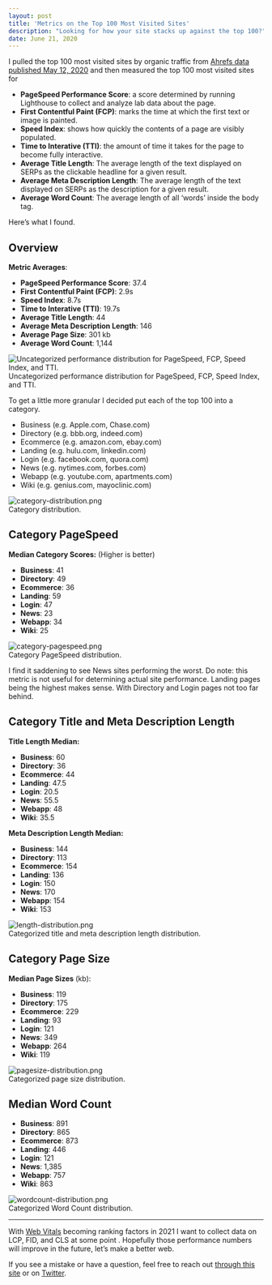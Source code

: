 ```yaml
---
layout: post
title: 'Metrics on the Top 100 Most Visited Sites'
description: "Looking for how your site stacks up against the top 100?"
date: June 21, 2020
---
```

I pulled the top 100 most visited sites by organic traffic from [Ahrefs data published May 12, 2020](https://ahrefs.com/blog/most-visited-websites/) and then measured the top 100 most visited sites for
- **PageSpeed Performance Score**: a score determined by running Lighthouse to collect and analyze lab data about the page.
- **First Contentful Paint (FCP)**: marks the time at which the first text or image is painted.
- **Speed Index**: shows how quickly the contents of a page are visibly populated.
- **Time to Interative (TTI)**: the amount of time it takes for the page to become fully interactive.
- **Average Title Length**: The average length of the text displayed on SERPs as the clickable headline for a given result.
- **Average Meta Description Length**: The average length of the text displayed on SERPs as the description for a given result.
- **Average Word Count**: The average length of all ‘words’ inside the body tag.

Here’s what I found.

## Overview
**Metric Averages**:
- **PageSpeed Performance Score**: 37.4
- **First Contentful Paint (FCP)**: 2.9s
- **Speed Index**: 8.7s
- **Time to Interative (TTI)**: 19.7s
- **Average Title Length**: 44
- **Average Meta Description Length**: 146
- **Average Page Size**: 301 kb
- **Average Word Count**: 1,144

<figure style="margin: 0;">
    <img src="/images/posts/performance-distribution.png" alt="Uncategorized performance distribution for PageSpeed, FCP, Speed Index, and TTI.">
    <figcaption>Uncategorized performance distribution for PageSpeed, FCP, Speed Index, and TTI.</figcaption>
</figure>

To get a little more granular I decided put each of the top 100 into a category.
- Business (e.g. Apple.com, Chase.com)
- Directory (e.g. bbb.org, indeed.com)
- Ecommerce (e.g. amazon.com, ebay.com)
- Landing (e.g. hulu.com, linkedin.com)
- Login (e.g. facebook.com, quora.com)
- News (e.g. nytimes.com, forbes.com)
- Webapp (e.g. youtube.com, apartments.com)
- Wiki (e.g. genius.com, mayoclinic.com)

<figure style="margin: 0;">
    <img loading="lazy" src="/images/posts/category-distribution.png" alt="category-distribution.png">
    <figcaption>Category distribution.</figcaption>
</figure>



## Category PageSpeed
**Median Category Scores:** (Higher is better)
- **Business**: 41
- **Directory**: 49
- **Ecommerce**: 36
- **Landing**: 59
- **Login**: 47
- **News**: 23
- **Webapp**: 34
- **Wiki**: 25

<figure style="margin: 0;">
    <img loading="lazy" src="/images/posts/category-pagespeed.png" alt="category-pagespeed.png">
    <figcaption>Category PageSpeed distribution.</figcaption>
</figure>

I find it saddening to see News sites performing the worst. Do note: this metric is not useful for determining actual site performance. Landing pages being the highest makes sense. With Directory and Login pages not too far behind.


## Category Title and Meta Description Length
**Title Length Median:**
- **Business**: 60
- **Directory**: 36
- **Ecommerce**: 44
- **Landing**: 47.5
- **Login**: 20.5
- **News**: 55.5
- **Webapp**: 48
- **Wiki**: 35.5

**Meta Description Length Median:**
- **Business**: 144
- **Directory**: 113
- **Ecommerce**: 154
- **Landing**: 136
- **Login**: 150
- **News**: 170
- **Webapp**: 154
- **Wiki**: 153

<figure style="margin: 0;">
    <img loading="lazy" src="/images/posts/length-distribution.png" alt="length-distribution.png">
    <figcaption>Categorized title and meta description length distribution.</figcaption>
</figure>

## Category Page Size
**Median Page Sizes** (kb):
- **Business**: 119
- **Directory**: 175
- **Ecommerce**: 229
- **Landing**: 93
- **Login**: 121
- **News**: 349
- **Webapp**: 264
- **Wiki**: 119

<figure style="margin: 0;">
    <img loading="lazy" src="/images/posts/pagesize-distribution.png" alt="pagesize-distribution.png">
    <figcaption>Categorized page size distribution.</figcaption>
</figure>

## Median Word Count
- **Business**: 891
- **Directory**: 865
- **Ecommerce**: 873
- **Landing**: 446
- **Login**: 121
- **News**: 1,385
- **Webapp**: 757
- **Wiki**: 863

<figure style="margin: 0;">
    <img loading="lazy" src="/images/posts/wordcount-distribution.png" alt="wordcount-distribution.png">
    <figcaption>Categorized Word Count distribution.</figcaption>
</figure>

--- 

With [Web Vitals](https://web.dev/vitals/) becoming ranking factors in 2021 I want to collect data on LCP, FID, and CLS at some point . Hopefully those performance numbers will improve in the future, let’s make a better web.

If you see a mistake or have a question, feel free to reach out [through this site](/contact/) or on [Twitter](https://twitter.com/MurdockLukas).
